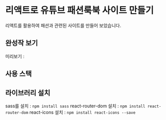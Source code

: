 # 리액트로 유튜브 패션룩북 사이트 만들기

리액트를 활용하여 패션과 관련된 사이트를 만들어 보았습니다.


## 완성작 보기
미리보기 : 


## 사용 스택

## 라이브러리 설치
sass를 설치 : `npm install sass`
react-router-dom 설치 : `npm install react-router-dom`
react-icons 설치 : `npm install react-icons --save`